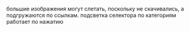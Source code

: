 большие изображения могут слетать, поскольку не скачивались, а подгружаются по ссылкам. 
подсветка селектора по категориям работает по нажатию

